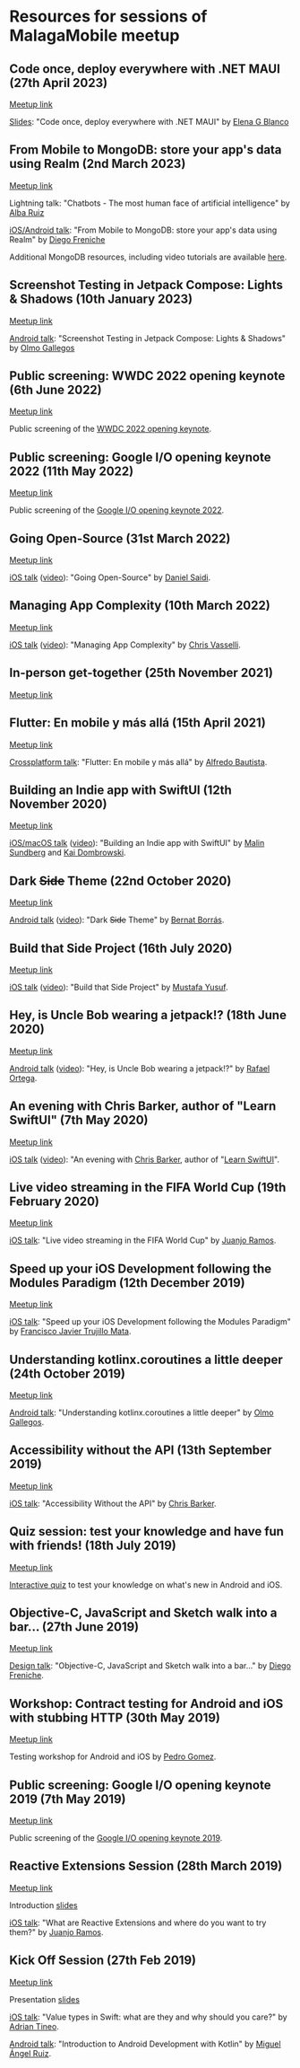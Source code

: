 # Resources for sessions of MalagaMobile meetup

## Code once, deploy everywhere with .NET MAUI (27th April 2023)

[Meetup link](https://www.meetup.com/malagamobile/events/292843435)

[Slides](./slides/2023_04_27/codeonce_maui.pdf): "Code once, deploy everywhere with .NET MAUI" by [Elena G Blanco](https://github.com/Beelzenef)

## From Mobile to MongoDB: store your app's data using Realm (2nd March 2023)

[Meetup link](https://www.meetup.com/malagamobile/events/291335586)

Lightning talk: "Chatbots - The most human face of artificial intelligence" by [Alba Ruiz](https://www.linkedin.com/in/alba-ruiz-gutiérrez-63851b20a/)

[iOS/Android talk](https://github.com/MalagaMobile/sessions/blob/main/slides/2023_03_02/From%20Mobile%20to%20MongoDB.pdf): "From Mobile to MongoDB: store your app's data using Realm" by [Diego Freniche](https://mastodon.social/@dfreniche)

Additional MongoDB resources, including video tutorials are available [here](https://landing.mdb.link/malaga-mobile-realm).

## Screenshot Testing in Jetpack Compose: Lights & Shadows (10th January 2023)

[Meetup link](https://www.meetup.com/malagamobile/events/290335359/)

[Android talk](https://github.com/MalagaMobile/sessions/blob/main/slides/2023_01_19/Screenshot%20Testing%20in%20Jetpack%20Compose.pdf): "Screenshot Testing in Jetpack Compose: Lights & Shadows" by [Olmo Gallegos](https://github.com/voghDev)

## Public screening: WWDC 2022 opening keynote (6th June 2022)

[Meetup link](https://www.meetup.com/malagamobile/events/286069123/)

Public screening of the [WWDC 2022 opening keynote](https://youtu.be/q5D55G7Ejs8).

## Public screening: Google I/O opening keynote 2022 (11th May 2022)

[Meetup link](https://www.meetup.com/malagamobile/events/285669211/)

Public screening of the [Google I/O opening keynote 2022](https://youtu.be/nP-nMZpLM1A).

## Going Open-Source (31st March 2022)

[Meetup link](https://www.meetup.com/malagamobile/events/284671577/) 

[iOS talk](https://danielsaidi.com/talks/2022/03/26/malaga-opensource#/) ([video](https://youtu.be/rgHAlK2MJnw)): "Going Open-Source" by [Daniel Saidi](https://twitter.com/danielsaidi).

## Managing App Complexity (10th March 2022)

[Meetup link](https://www.meetup.com/malagamobile/events/284177519/) 

[iOS talk](https://github.com/MalagaMobile/sessions/blob/master/slides/2022_03_09/App%20Complexity%20Malaga%20Mobile.pdf) ([video](https://youtu.be/WiXUNRnND0I)): "Managing App Complexity" by [Chris Vasselli](https://twitter.com/chrisvasselli).

## In-person get-together (25th November 2021)

[Meetup link](https://www.meetup.com/malagamobile/events/281792090/)

## Flutter: En mobile y más allá (15th April 2021)

[Meetup link](https://www.meetup.com/malagamobile/events/277253507/)

[Crossplatform talk](https://github.com/MalagaMobile/sessions/blob/master/slides/2021_04_15/Flutter_%20En%20mobile%20y%20más%20alla.pdf):  "Flutter: En mobile y más allá" by [Alfredo Bautista](https://twitter.com/alfredobs97).

## Building an Indie app with SwiftUI (12th November 2020)

[Meetup link](https://www.meetup.com/malagamobile/events/274229090/)

[iOS/macOS talk](https://github.com/MalagaMobile/sessions/blob/master/slides/2020_11_12/Building%20an%20Indie%20App%20with%20SwiftUI.pdf) ([video](https://youtu.be/mxTYOnkA0vo)): "Building an Indie app with SwiftUI" by [Malin Sundberg](https://twitter.com/malinsundberg) and [Kai Dombrowski](https://twitter.com/airkai).

## Dark ~~Side~~ Theme (22nd October 2020)

[Meetup link](https://www.meetup.com/malagamobile/events/273660356)

[Android talk](https://github.com/MalagaMobile/sessions/blob/master/slides/2020_10_22/Dark%20Mode%20-%20Slides.pdf) ([video](https://youtu.be/U93CNaE3PX4)): "Dark ~~Side~~ Theme" by [Bernat Borrás](https://twitter.com/lepetitbernat).

## Build that Side Project (16th July 2020)

[Meetup link](https://www.meetup.com/malagamobile/events/271713826/)

[iOS talk](https://github.com/MalagaMobile/sessions/blob/master/slides/2020_07_16/aspiring_indie_dev_mustafa_yusuf.pdf) ([video](https://youtu.be/3v-yRGDuOI8)): "Build that Side Project" by [Mustafa Yusuf](https://twitter.com/mufasaYC).

## Hey, is Uncle Bob wearing a jetpack!? (18th June 2020)

[Meetup link](https://www.meetup.com/malagamobile/events/270723574/)

[Android talk](https://github.com/MalagaMobile/sessions/blob/master/slides/2020_06_18/uncle_bob_jetpack.pdf) ([video](https://youtu.be/d4wggMf-49Y)): "Hey, is Uncle Bob wearing a jetpack!?" by [Rafael Ortega](https://twitter.com/ortiOficial).

## An evening with Chris Barker, author of "Learn SwiftUI" (7th May 2020)

[Meetup link](https://www.meetup.com/malagamobile/events/270332432/)

[iOS talk](https://github.com/MalagaMobile/learn_swiftUI) ([video](https://www.youtube.com/watch?v=ck35lPb3YD4)): "An evening with [Chris Barker](https://twitter.com/MrChrisBarker), author of \"[Learn SwiftUI](https://www.packtpub.com/business-other/learn-swiftui)\".

## Live video streaming in the FIFA World Cup (19th February 2020)

[Meetup link](https://www.meetup.com/malagamobile/events/268404845/)

[iOS talk](https://github.com/MalagaMobile/live-video-streaming): "Live video streaming in the FIFA World Cup" by [Juanjo Ramos](https://twitter.com/JuanjoRamos82).

## Speed up your iOS Development following the Modules Paradigm (12th December 2019)

[Meetup link](https://www.meetup.com/malagamobile/events/266806446/)

[iOS talk](https://github.com/MalagaMobile/speedup-ios-development): "Speed up your iOS Development following the Modules Paradigm" by [Francisco Javier Trujillo Mata](https://twitter.com/fjtrujy).

## Understanding kotlinx.coroutines a little deeper (24th October 2019)

[Meetup link](https://www.meetup.com/malagamobile/events/264951955/)

[Android talk](slides/2019_10_24/kotlinx_coroutines.pdf): "Understanding kotlinx.coroutines a little deeper" by [Olmo Gallegos](https://twitter.com/voghDev).

## Accessibility without the API (13th September 2019)

[Meetup link](https://www.meetup.com/malagamobile/events/264318103/)

[iOS talk](https://github.com/MalagaMobile/accessibility-without-the-api): "Accessibility Without the API" by [Chris Barker](https://twitter.com/MrChrisBarker).

## Quiz session: test your knowledge and have fun with friends! (18th July 2019)

[Meetup link](https://www.meetup.com/malagamobile/events/262836100/)

[Interactive quiz](https://create.kahoot.it/share/what-s-new-in-the-ios-and-android-platforms/adf05838-85f2-4977-9544-57442a7b7027) to test your knowledge on what's new in Android and iOS.

## Objective-C, JavaScript and Sketch walk into a bar... (27th June 2019)

[Meetup link](https://www.meetup.com/malagamobile/events/261669477/)

[Design talk](https://github.com/MalagaMobile/sketch-plugin): "Objective-C, JavaScript and Sketch walk into a bar..." by [Diego Freniche](https://twitter.com/dfreniche).

## Workshop: Contract testing for Android and iOS with stubbing HTTP (30th May 2019)

[Meetup link](https://www.meetup.com/malagamobile/events/261170041/)

Testing workshop for Android and iOS by [Pedro Gomez](https://twitter.com/pedro_g_s).

## Public screening: Google I/O opening keynote 2019 (7th May 2019)

[Meetup link](https://www.meetup.com/malagamobile/events/260848104/)

Public screening of the [Google I/O opening keynote 2019](https://youtu.be/lyRPyRKHO8M).

## Reactive Extensions Session (28th March 2019)

[Meetup link](https://www.meetup.com/malagamobile/events/259694741/)

Introduction [slides](slides/2019_03_28/malagamobile_28_march_2019.pdf)

[iOS talk](https://github.com/MalagaMobile/reactive-extensions): "What are Reactive Extensions and where do you want to try them?" by [Juanjo Ramos](https://twitter.com/JuanjoRamos82).


## Kick Off Session (27th Feb 2019) 

[Meetup link](https://www.meetup.com/malagamobile/events/258669033/)

Presentation [slides](slides/2019_02_27/malagamobile_meetup_intro.pdf)

[iOS talk](https://github.com/MalagaMobile/reference-vs-value-types-in-Swift): "Value types in Swift: what are they and why should you care?" by [Adrian Tineo](https://twitter.com/atineoSE).

[Android talk](https://github.com/MalagaMobile/introduction-android-development-kotlin): "Introduction to Android Development with Kotlin" by [Miguel Ángel Ruiz](https://twitter.com/maRuizLopez).





